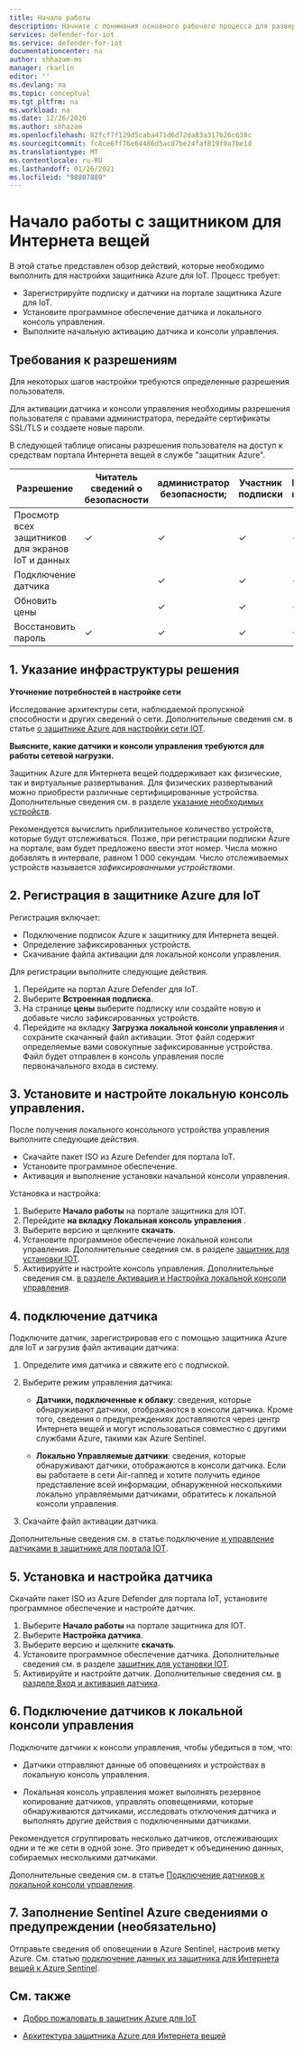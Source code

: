 ```yaml
---
title: Начало работы
description: Начните с понимания основного рабочего процесса для развертывания IoT.
services: defender-for-iot
ms.service: defender-for-iot
documentationcenter: na
author: shhazam-ms
manager: rkarlin
editor: ''
ms.devlang: na
ms.topic: conceptual
ms.tgt_pltfrm: na
ms.workload: na
ms.date: 12/26/2020
ms.author: shhazam
ms.openlocfilehash: 82fcf7f129d5caba471d6d72da83a317b26c638c
ms.sourcegitcommit: fc8ce6ff76e64486d5acd7be24faf819f0a7be1d
ms.translationtype: MT
ms.contentlocale: ru-RU
ms.lasthandoff: 01/26/2021
ms.locfileid: "98807889"
---
```

# <a name="get-started-with-defender-for-iot"></a>Начало работы с защитником для Интернета вещей

В этой статье представлен обзор действий, которые необходимо выполнить для настройки защитника Azure для IoT. Процесс требует:

- Зарегистрируйте подписку и датчики на портале защитника Azure для IoT.
- Установите программное обеспечение датчика и локального консоль управления.
- Выполните начальную активацию датчика и консоли управления.

## <a name="permission-requirements"></a>Требования к разрешениям

Для некоторых шагов настройки требуются определенные разрешения пользователя.

Для активации датчика и консоли управления необходимы разрешения пользователя с правами администратора, передайте сертификаты SSL/TLS и создаете новые пароли.

В следующей таблице описаны разрешения пользователя на доступ к средствам портала Интернета вещей в службе "защитник Azure".

| Разрешение | Читатель сведений о безопасности | администратор безопасности; | Участник подписки | Владелец подписки |
|--|--|--|--|--|
| Просмотр всех защитников для экранов IoT и данных | ✓ | ✓ | ✓ | ✓ |
| Подключение датчика  |  |  ✓ | ✓ | ✓ |
| Обновить цены  |  |  ✓ | ✓ | ✓ |
| Восстановить пароль  | ✓  |  ✓ | ✓ | ✓ |

## <a name="1-identify-the-solution-infrastructure"></a>1. Указание инфраструктуры решения

**Уточнение потребностей в настройке сети**

Исследование архитектуры сети, наблюдаемой пропускной способности и других сведений о сети. Дополнительные сведения см. в статье [о защитнике Azure для настройки сети IOT](how-to-set-up-your-network.md).

**Выясните, какие датчики и консоли управления требуются для работы сетевой нагрузки.**

Защитник Azure для Интернета вещей поддерживает как физические, так и виртуальные развертывания. Для физических развертываний можно приобрести различные сертифицированные устройства. Дополнительные сведения см. в разделе [указание необходимых устройств](how-to-identify-required-appliances.md).

Рекомендуется вычислить приблизительное количество устройств, которые будут отслеживаться. Позже, при регистрации подписки Azure на портале, вам будет предложено ввести этот номер. Числа можно добавлять в интервале, равном 1 000 секундам. Число отслеживаемых устройств называется *зафиксированными устройствами*.

## <a name="2-register-with-azure-defender-for-iot"></a>2. Регистрация в защитнике Azure для IoT

Регистрация включает:

- Подключение подписок Azure к защитнику для Интернета вещей.
- Определение зафиксированных устройств.
- Скачивание файла активации для локальной консоли управления.

Для регистрации выполните следующие действия.

1. Перейдите на портал Azure Defender для IoT.
1. Выберите **Встроенная подписка**.
1. На странице **цены** выберите подписку или создайте новую и добавьте число зафиксированных устройств.
1. Перейдите на вкладку **Загрузка локальной консоли управления** и сохраните скачанный файл активации. Этот файл содержит определяемые вами совокупные зафиксированные устройства. Файл будет отправлен в консоль управления после первоначального входа в систему.

## <a name="3-install-and-set-up-the-on-premises-management-console"></a>3. Установите и настройте локальную консоль управления.

После получения локального консольного устройства управления выполните следующие действия.

- Скачайте пакет ISO из Azure Defender для портала IoT.
- Установите программное обеспечение.
- Активация и выполнение установки начальной консоли управления.

Установка и настройка:

1. Выберите **Начало работы** на портале защитника для IOT.
1. Перейдите **на вкладку Локальная консоль управления** .
1. Выберите версию и щелкните **скачать**.
1. Установите программное обеспечение локальной консоли управления. Дополнительные сведения см. в разделе [защитник для установки IOT](how-to-install-software.md).
1. Активируйте и настройте консоль управления. Дополнительные сведения см. [в разделе Активация и Настройка локальной консоли управления](how-to-activate-and-set-up-your-on-premises-management-console.md).

## <a name="4-onboard-a-sensor"></a>4. подключение датчика

Подключите датчик, зарегистрировав его с помощью защитника Azure для IoT и загрузив файл активации датчика:

1. Определите имя датчика и свяжите его с подпиской.
1. Выберите режим управления датчика:

   - **Датчики, подключенные к облаку**: сведения, которые обнаруживают датчики, отображаются в консоли датчика. Кроме того, сведения о предупреждениях доставляются через центр Интернета вещей и могут использоваться совместно с другими службами Azure, такими как Azure Sentinel.

   - **Локально Управляемые датчики**: сведения, которые обнаруживают датчики, отображаются в консоли датчика. Если вы работаете в сети Air-гаппед и хотите получить единое представление всей информации, обнаруженной несколькими локально управляемыми датчиками, обратитесь к локальной консоли управления. 

1. Скачайте файл активации датчика.

Дополнительные сведения см. в статье подключение [и управление датчиками в защитнике для портала IOT](how-to-manage-sensors-on-the-cloud.md).

## <a name="5-install-and-set-up-the-sensor"></a>5. Установка и настройка датчика

Скачайте пакет ISO из Azure Defender для портала IoT, установите программное обеспечение и настройте датчик.

1. Выберите **Начало работы** на портале защитника для IOT.
1. Выберите **Настройка датчика**.
1. Выберите версию и щелкните **скачать**.
1. Установите программное обеспечение датчика. Дополнительные сведения см. в разделе [защитник для установки IOT](how-to-install-software.md).
1. Активируйте и настройте датчик. Дополнительные сведения см. [в разделе Вход и активация датчика](how-to-activate-and-set-up-your-sensor.md).

## <a name="6-connect-sensors-to-an-on-premises-management-console"></a>6. Подключение датчиков к локальной консоли управления

Подключите датчики к консоли управления, чтобы убедиться в том, что:

- Датчики отправляют данные об оповещениях и устройствах в локальную консоль управления.

- Локальная консоль управления может выполнять резервное копирование датчиков, управлять оповещениями, которые обнаруживаются датчиками, исследовать отключения датчика и выполнять другие действия с подключенными датчиками.

Рекомендуется сгруппировать несколько датчиков, отслеживающих одни и те же сети в одной зоне. Это приведет к объединению данных, собираемых несколькими датчиками.

Дополнительные сведения см. в статье [Подключение датчиков к локальной консоли управления](how-to-activate-and-set-up-your-on-premises-management-console.md#connect-sensors-to-the-on-premises-management-console).

## <a name="7-populate-azure-sentinel-with-alert-information-optional"></a>7. Заполнение Sentinel Azure сведениями о предупреждении (необязательно)

Отправьте сведения об оповещении в Azure Sentinel, настроив метку Azure. См. статью [подключение данных из защитника для Интернета вещей к Azure Sentinel](how-to-configure-with-sentinel.md).

## <a name="see-also"></a>См. также

- [Добро пожаловать в защитник Azure для IoT](overview.md)

- [Архитектура защитника Azure для Интернета вещей](architecture.md)

